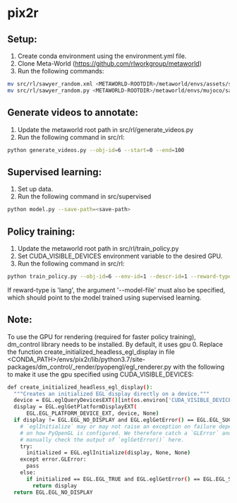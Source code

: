 # pix2r


## Setup:
1) Create conda environment using the environment.yml file.
2) Clone Meta-World (https://github.com/rlworkgroup/metaworld)
3) Run the following commands:
```bash
mv src/rl/sawyer_random.xml <METAWORLD-ROOTDIR>/metaworld/envs/assets/sawyer_xyz/sawyer_random.xml
mv src/rl/sawyer_random.py <METAWORLD-ROOTDIR>/metaworld/envs/mujoco/sawyer_xyz/sawyer_random.py
```

## Generate videos to annotate: 
1) Update the metaworld root path in src/rl/generate_videos.py
2) Run the following command in src/rl:
```bash
python generate_videos.py --obj-id=6 --start=0 --end=100
```

## Supervised learning:
1) Set up data.
2) Run the following command in src/supervised
```bash
python model.py --save-path=<save-path>
```

## Policy training: 
1) Update the metaworld root path in src/rl/train_policy.py
2) Set CUDA_VISIBLE_DEVICES environment variable to the desired GPU.
3) Run the following command in src/rl:
```bash
python train_policy.py --obj-id=6 --env-id=1 --descr-id=1 --reward-type=<sparse|dense|lang>
```
If reward-type is 'lang', the argument '--model-file' must also be specified, which should point to the model trained using supervised learning.



## Note:
To use the GPU for rendering (required for faster policy training), dm_control library needs to be installed. By default, it uses gpu 0. Replace the function create_initialized_headless_egl_display in file <CONDA_PATH>/envs/pix2r/lib/python3.7/site-packages/dm_control/_render/pyopengl/egl_renderer.py with the following to make it use the gpu specified using CUDA_VISIBLE_DEVICES:

```bash
def create_initialized_headless_egl_display():
  """Creates an initialized EGL display directly on a device."""
  device = EGL.eglQueryDevicesEXT()[int(os.environ['CUDA_VISIBLE_DEVICES'])]
  display = EGL.eglGetPlatformDisplayEXT(
      EGL.EGL_PLATFORM_DEVICE_EXT, device, None)
  if display != EGL.EGL_NO_DISPLAY and EGL.eglGetError() == EGL.EGL_SUCCESS:
    # `eglInitialize` may or may not raise an exception on failure depending
    # on how PyOpenGL is configured. We therefore catch a `GLError` and also
    # manually check the output of `eglGetError()` here.
    try:
      initialized = EGL.eglInitialize(display, None, None)
    except error.GLError:
      pass 
    else:
      if initialized == EGL.EGL_TRUE and EGL.eglGetError() == EGL.EGL_SUCCESS:
        return display
  return EGL.EGL_NO_DISPLAY
```

